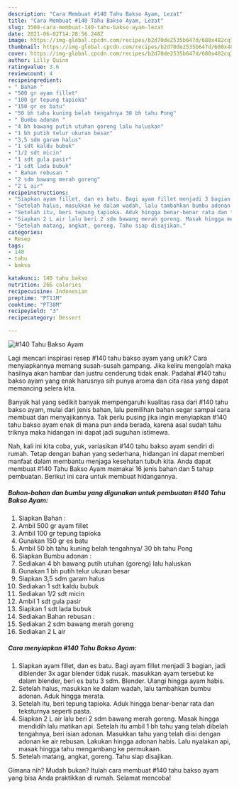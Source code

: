```yaml
---
description: "Cara Membuat #140 Tahu Bakso Ayam, Lezat"
title: "Cara Membuat #140 Tahu Bakso Ayam, Lezat"
slug: 3508-cara-membuat-140-tahu-bakso-ayam-lezat
date: 2021-06-02T14:28:56.248Z
image: https://img-global.cpcdn.com/recipes/b2d70de2535b647d/680x482cq70/140-tahu-bakso-ayam-foto-resep-utama.jpg
thumbnail: https://img-global.cpcdn.com/recipes/b2d70de2535b647d/680x482cq70/140-tahu-bakso-ayam-foto-resep-utama.jpg
cover: https://img-global.cpcdn.com/recipes/b2d70de2535b647d/680x482cq70/140-tahu-bakso-ayam-foto-resep-utama.jpg
author: Lilly Quinn
ratingvalue: 3.6
reviewcount: 4
recipeingredient:
- " Bahan "
- "500 gr ayam fillet"
- "100 gr tepung tapioka"
- "150 gr es batu"
- "50 bh tahu kuning belah tengahnya 30 bh tahu Pong"
- " Bumbu adonan "
- "4 bh bawang putih utuhan goreng lalu haluskan"
- "1 bh putih telur ukuran besar"
- "3,5 sdm garam halus"
- "1 sdt kaldu bubuk"
- "1/2 sdt micin"
- "1 sdt gula pasir"
- "1 sdt lada bubuk"
- " Bahan rebusan "
- "2 sdm bawang merah goreng"
- "2 L air"
recipeinstructions:
- "Siapkan ayam fillet, dan es batu. Bagi ayam fillet menjadi 3 bagian, jadi diblender 3x agar blender tidak rusak. masukkan ayam tersebut ke dalam blender, beri es batu 3 sdm. Blender. Ulangi hingga ayam habis."
- "Setelah halus, masukkan ke dalam wadah, lalu tambahkan bumbu adonan. Aduk hingga merata."
- "Setelah itu, beri tepung tapioka. Aduk hingga benar-benar rata dan teksturnya seperti pasta."
- "Siapkan 2 L air lalu beri 2 sdm bawang merah goreng. Masak hingga mendidih lalu matikan api. Setelah itu ambil 1 bh tahu yang telah dibelah tengahnya, beri isian adonan. Masukkan tahu yang telah diisi dengan adonan ke air rebusan. Lakukan hingga adonan habis. Lalu nyalakan api, masak hingga tahu mengambang ke permukaan."
- "Setelah matang, angkat, goreng. Tahu siap disajikan."
categories:
- Resep
tags:
- 140
- tahu
- bakso

katakunci: 140 tahu bakso 
nutrition: 266 calories
recipecuisine: Indonesian
preptime: "PT11M"
cooktime: "PT38M"
recipeyield: "3"
recipecategory: Dessert

---
```



![#140 Tahu Bakso Ayam](https://img-global.cpcdn.com/recipes/b2d70de2535b647d/680x482cq70/140-tahu-bakso-ayam-foto-resep-utama.jpg)

Lagi mencari inspirasi resep #140 tahu bakso ayam yang unik? Cara menyiapkannya memang susah-susah gampang. Jika keliru mengolah maka hasilnya akan hambar dan justru cenderung tidak enak. Padahal #140 tahu bakso ayam yang enak harusnya sih punya aroma dan cita rasa yang dapat memancing selera kita.



Banyak hal yang sedikit banyak mempengaruhi kualitas rasa dari #140 tahu bakso ayam, mulai dari jenis bahan, lalu pemilihan bahan segar sampai cara membuat dan menyajikannya. Tak perlu pusing jika ingin menyiapkan #140 tahu bakso ayam enak di mana pun anda berada, karena asal sudah tahu triknya maka hidangan ini dapat jadi suguhan istimewa.


Nah, kali ini kita coba, yuk, variasikan #140 tahu bakso ayam sendiri di rumah. Tetap dengan bahan yang sederhana, hidangan ini dapat memberi manfaat dalam membantu menjaga kesehatan tubuh kita. Anda dapat membuat #140 Tahu Bakso Ayam memakai 16 jenis bahan dan 5 tahap pembuatan. Berikut ini cara untuk membuat hidangannya.

<!--inarticleads1-->

##### Bahan-bahan dan bumbu yang digunakan untuk pembuatan #140 Tahu Bakso Ayam:

1. Siapkan  Bahan :
1. Ambil 500 gr ayam fillet
1. Ambil 100 gr tepung tapioka
1. Gunakan 150 gr es batu
1. Ambil 50 bh tahu kuning belah tengahnya/ 30 bh tahu Pong
1. Siapkan  Bumbu adonan :
1. Sediakan 4 bh bawang putih utuhan (goreng) lalu haluskan
1. Gunakan 1 bh putih telur ukuran besar
1. Siapkan 3,5 sdm garam halus
1. Sediakan 1 sdt kaldu bubuk
1. Sediakan 1/2 sdt micin
1. Ambil 1 sdt gula pasir
1. Siapkan 1 sdt lada bubuk
1. Sediakan  Bahan rebusan :
1. Sediakan 2 sdm bawang merah goreng
1. Sediakan 2 L air




<!--inarticleads2-->

##### Cara menyiapkan #140 Tahu Bakso Ayam:

1. Siapkan ayam fillet, dan es batu. Bagi ayam fillet menjadi 3 bagian, jadi diblender 3x agar blender tidak rusak. masukkan ayam tersebut ke dalam blender, beri es batu 3 sdm. Blender. Ulangi hingga ayam habis.
1. Setelah halus, masukkan ke dalam wadah, lalu tambahkan bumbu adonan. Aduk hingga merata.
1. Setelah itu, beri tepung tapioka. Aduk hingga benar-benar rata dan teksturnya seperti pasta.
1. Siapkan 2 L air lalu beri 2 sdm bawang merah goreng. Masak hingga mendidih lalu matikan api. Setelah itu ambil 1 bh tahu yang telah dibelah tengahnya, beri isian adonan. Masukkan tahu yang telah diisi dengan adonan ke air rebusan. Lakukan hingga adonan habis. Lalu nyalakan api, masak hingga tahu mengambang ke permukaan.
1. Setelah matang, angkat, goreng. Tahu siap disajikan.




Gimana nih? Mudah bukan? Itulah cara membuat #140 tahu bakso ayam yang bisa Anda praktikkan di rumah. Selamat mencoba!
